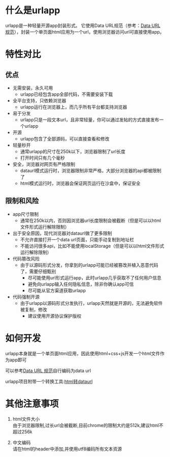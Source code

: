 
# 什么是urlapp
urlapp是一种轻量开源app封装形式。
它使用Data URL规范（参考：[Data URL 规范](https://developer.mozilla.org/en-US/docs/Web/HTTP/Basics_of_HTTP/Data_URLs)），封装一个单页面html应用为一个url，使用浏览器访问url可直接使用app。

# 特性对比
## 优点
* 无需安装，永久可用
  * urlapp已经包含app全部代码，不需要安装下载
* 全平台支持，只依赖浏览器
  * urlapp运行在浏览器上，而几乎所有平台都支持浏览器
* 易于分发
  * urlapp只是一段文本url，且非常轻量，你可以通过发帖的方式直接发布一个urlapp
* 开源
  * urlapp包含了全部源码，可以直接查看和修改
* 轻量秒开
  * 通常urlapp的尺寸在250k以下，浏览器限制了url长度
  * 打开时间只有几个毫秒
* 安全，浏览器对网页有严格限制
  * dataurl模式运行时，浏览器限制非常严格，大部分浏览器的api都被限制了
  * html模式运行时，浏览器会保证网页运行在沙盒中，保证安全

## 限制和风险
* app尺寸限制
  * 通常在250k以内，否则因浏览器url长度限制会被截断（但是可以以html文件形式运行解除限制）
* 出于安全原因，现代浏览器对dataurl做了更多限制
  * 不允许直接打开一个data url页面，只能手动复制到地址栏
  * 不能访问很多api，比如不能使用localStorage（但是可以以html文件形式运行解除限制）
* 代码篡改风险
  * 由于以源码形式分发，你拿到的urlapp可能已经被篡改并植入恶意代码了，需要仔细甄别
    * 尽可能使用url形式运行app，此时urlapp几乎获取不了任何用户信息
    * 避免向urlapp输入任何隐私信息，除非你确认app可信
    * 尽可能从官方渠道获取urlapp
* 代码强制开源
  * 由于urlapp以源码形式分发执行，urlapp天然就是开源的，无法避免软件被复制，修改
    * 建议使用开源协议保护版权



# 如何开发
urlapp本身就是一个单页面html应用，因此使用html+css+js开发一个html文件作为app即可

可以参考[Data URL 规范](https://developer.mozilla.org/en-US/docs/Web/HTTP/Basics_of_HTTP/Data_URLs)自行编码为data url

urlapp项目附带一个转换工具:[html转dataurl](/appFile/makeDataUrl.html)

# 其他注意事项
1. html文件大小  
由于浏览器限制,过长url会被截断,目前chrome的限制大约是512k,建议html不超过256k

2. 中文编码  
请在html的header中添加<meta charset="UTF-8">,并使用utf8编码所有文本资源
